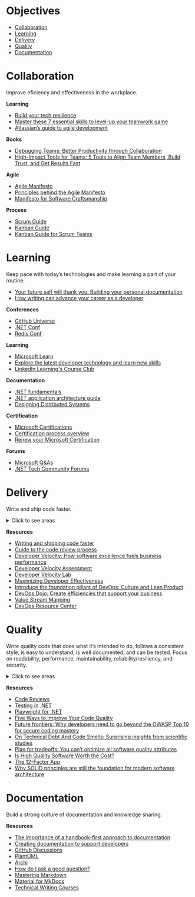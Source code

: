 # Objectives

- [Collaboration](#collaboration)
- [Learning](#learning)
- [Delivery](#delivery)
- [Quality](#quality)
- [Documentation](#documentation)

# Collaboration

Improve eficiency and effectiveness in the workplace.

**Learning**
* [Build your tech resilience](https://docs.microsoft.com/en-us/learn/paths/tech-resilience)
* [Master these 7 essential skills to level-up your teamwork game](https://www.atlassian.com/blog/teamwork/teamwork-skills-accelerate-career)
* [Atlassian’s guide to agile development](https://www.atlassian.com/agile)

**Books**
* [Debugging Teams: Better Productivity through Collaboration](https://www.amazon.com.au/Debugging-Teams-Productivity-through-Collaboration-ebook/dp/B016NDL1QE)
* [High-Impact Tools for Teams: 5 Tools to Align Team Members, Build Trust, and Get Results Fast](https://www.amazon.com.au/High-Impact-Tools-Teams-Members-Strategyzer-ebook/dp/B08SWKSCV2)

**Agile**
* [Agile Manifesto](https://agilemanifesto.org/)
* [Principles behind the Agile Manifesto](https://agilemanifesto.org/principles.html)
* [Manifesto for Software Craftsmanship](https://manifesto.softwarecraftsmanship.org/#/en/reading)

**Process**
* [Scrum Guide](https://scrumguides.org/scrum-guide.html)
* [Kanban Guide](https://kanbanguides.org/html-kanban-guide/)
* [Kanban Guide for Scrum Teams](https://www.scrum.org/resources/kanban-guide-scrum-teams)

# Learning

Keep pace with today’s technologies and make learning a part of your routine.

* [Your future self will thank you: Building your personal documentation](https://github.com/readme/guides/private-documentation)
* [How writing can advance your career as a developer](https://stackoverflow.blog/2021/08/09/how-writing-can-advance-your-career-as-a-developer/)

**Conferences**
* [GitHub Universe](https://www.githubuniverse.com/)
* [.NET Conf](https://www.dotnetconf.net/)
* [Redis Conf](https://redis.com/redisconf/)

**Learning**
* [Microsoft Learn](https://docs.microsoft.com/en-us/learn/)
* [Explore the latest developer technology and learn new skills](https://azure.microsoft.com/en-us/resources/)
* [LinkedIn Learning's Course Club](https://learning.linkedin.com/course-club)

**Documentation**
* [.NET fundamentals](https://docs.microsoft.com/en-us/dotnet/fundamentals/)
* [.NET application architecture guide](https://docs.microsoft.com/en-us/dotnet/architecture/)
* [Designing Distributed Systems](https://azure.microsoft.com/en-us/resources/designing-distributed-systems/)

**Certification**
* [Microsoft Certifications](https://docs.microsoft.com/en-us/learn/certifications/)
* [Certification process overview](https://docs.microsoft.com/en-us/learn/certifications/certification-process-overview)
* [Renew your Microsoft Certification](https://docs.microsoft.com/en-us/learn/certifications/renew-your-microsoft-certification)

**Forums**
* [Microsoft Q&As](https://docs.microsoft.com/en-us/answers/products/dotnet)
* [.NET Tech Community Forums](https://techcommunity.microsoft.com/t5/net/ct-p/dotnet)

# Delivery

Write and ship code faster. 

<details>
  <summary>Click to see areas</summary>
  
* Developer Productivity
* CI/CD Pipelines
* Release
* Reusing Code
* Coordinating and Merging Pull Requests

</details>

**Resources**

* [Writing and shipping code faster](https://octoverse.github.com/writing-code-faster/)
* [Guide to the code review process](https://www.pluralsight.com/blog/tutorials/code-review)
* [Developer Velocity: How software excellence fuels business performance](https://www.mckinsey.com/industries/technology-media-and-telecommunications/our-insights/developer-velocity-how-software-excellence-fuels-business-performance)
* [Developer Velocity Assessment](https://developervelocityassessment.com/)
* [Developer Velocity Lab](https://www.microsoft.com/en-us/research/group/developer-velocity-lab/)
* [Maximizing Developer Effectiveness](https://martinfowler.com/articles/developer-effectiveness.html)
* [Introduce the foundation pillars of DevOps: Culture and Lean Product](https://docs.microsoft.com/en-us/learn/modules/introduce-foundation-pillars-devops/)
* [DevOps Dojo: Create efficiencies that support your business](https://docs.microsoft.com/en-us/learn/paths/devops-dojo-white-belt-foundation/)
* [Value Stream Mapping](https://www.atlassian.com/continuous-delivery/principles/value-stream-mapping)
* [DevOps Resource Center](https://docs.microsoft.com/en-us/devops)

# Quality

Write quality code that does what it’s intended to do, follows a consistent style, is easy to understand, is well documented, and can be tested. 
Focus on readability, performance, maintainability, reliability/resiliency, and security.

<details>
  <summary>Click to see areas</summary>
  
 Development
* Automation Testing
* Unit Testing
* Integration Testing
* Load Testing
* Static Application Security Testing (SAST)
* Dynamic Application Security Testing (DAST)
* Code Smells

Operations
* Production Support
* Post-mortem reviews
* On-Call
* Logging
* Monitoring

</details>

**Resources**
* [Code Reviews](https://google.github.io/eng-practices/review)
* [Testing in .NET](https://docs.microsoft.com/en-us/dotnet/core/testing/)
* [Playwright for .NET](https://playwright.dev/dotnet/docs/intro)
* [Five Ways to Improve Your Code Quality](https://blog.sonatype.com/five-ways-to-improve-your-code-quality)
* [Future frontiers: Why developers need to go beyond the OWASP Top 10 for secure coding mastery](https://discover.securecodewarrior.com/OWASP-Top-10-and-beyond-whitepaper.html)
* [On Technical Debt And Code Smells: Surprising insights from scientific studies](https://www.scrum.org/resources/blog/technical-debt-and-code-smells-surprising-insights-scientific-studies)
* [Plan for tradeoffs: You can’t optimize all software quality attributes](https://stackoverflow.blog/2022/01/17/plan-for-tradeoffs-you-cant-optimize-all-software-quality-attributes)
* [Is High Quality Software Worth the Cost?](https://martinfowler.com/articles/is-quality-worth-cost.html)
* [The 12-Factor App](https://12factor.net/)
* [Why SOLID principles are still the foundation for modern software architecture](https://stackoverflow.blog/2021/11/01/why-solid-principles-are-still-the-foundation-for-modern-software-architecture/)

# Documentation

Build a strong culture of documentation and knowledge sharing.

**Resources**
* [The importance of a handbook-first approach to documentation](https://about.gitlab.com/company/culture/all-remote/handbook-first-documentation)
* [Creating documentation to support developers](https://octoverse.github.com/creating-documentation)
* [GitHub Discussions](https://docs.github.com/en/discussions)
* [PlantUML](https://plantuml.com/)
* [Archi](https://www.archimatetool.com/)
* [How do I ask a good question?](https://stackoverflow.com/help/how-to-ask)
* [Mastering Markdown](https://guides.github.com/features/mastering-markdown)
* [Material for MkDocs](https://squidfunk.github.io/mkdocs-material)
* [Technical Writing Courses](https://developers.google.com/tech-writing)
